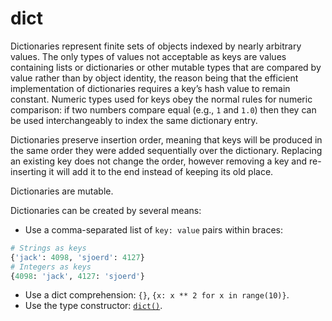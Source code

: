 # dict

Dictionaries represent finite sets of objects indexed by nearly arbitrary values. The only types of values not acceptable as keys are values containing lists or dictionaries or other mutable types that are compared by value rather than by object identity, the reason being that the efficient implementation of dictionaries requires a key’s hash value to remain constant. Numeric types used for keys obey the normal rules for numeric comparison: if two numbers compare equal (e.g., `1` and `1.0`) then they can be used interchangeably to index the same dictionary entry.

Dictionaries preserve insertion order, meaning that keys will be produced in the same order they were added sequentially over the dictionary. Replacing an existing key does not change the order, however removing a key and re-inserting it will add it to the end instead of keeping its old place.

Dictionaries are mutable.

Dictionaries can be created by several means:

- Use a comma-separated list of `key: value` pairs within braces:
```python
# Strings as keys
{'jack': 4098, 'sjoerd': 4127}
# Integers as keys
{4098: 'jack', 4127: 'sjoerd'}
```
- Use a dict comprehension: `{}`, `{x: x ** 2 for x in range(10)}`.
- Use the type constructor: [`dict()`](/built-in-functions/dict.md).